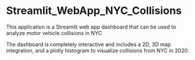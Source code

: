 # Streamlit_WebApp_NYC_Collisions
This application is a Streamlit web app dashboard that can be used to analyze motor vehicle collisions in NYC


The dashboard is completely interactive and includes a 2D, 3D map integration, and a plotly histogram to visualize collisions from NYC in 2020.
